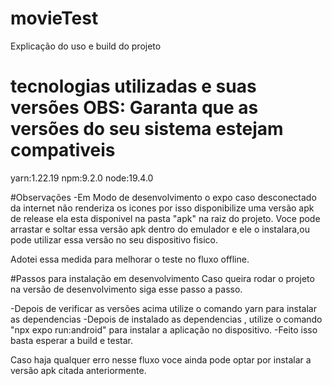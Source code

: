 # movieTest

Explicação do uso e build do projeto

# tecnologias utilizadas e suas versões OBS: Garanta que as versões do seu sistema estejam compativeis

yarn:1.22.19
npm:9.2.0
node:19.4.0

#Observações
-Em Modo de desenvolvimento o expo caso desconectado da internet não renderiza os icones por isso disponibilize uma versão apk de release 
ela esta disponivel na pasta "apk" na raiz do projeto. Voce pode arrastar e soltar essa versão apk dentro do emulador e ele o instalara,ou
pode utilizar essa versão no seu dispositivo fisico. 

Adotei essa medida para melhorar o teste no fluxo offline.

#Passos para instalação em desenvolvimento
Caso queira rodar o projeto na versão de desenvolvimento siga esse passo a passo.

-Depois de verificar as versões acima utilize o comando yarn para instalar as dependencias
-Depois de instalado as dependencias , utilize o comando "npx expo run:android" para instalar a aplicação no dispositivo.
-Feito isso basta esperar a build e testar.

Caso haja qualquer erro nesse fluxo voce ainda pode optar por instalar a versão apk citada anteriormente.
